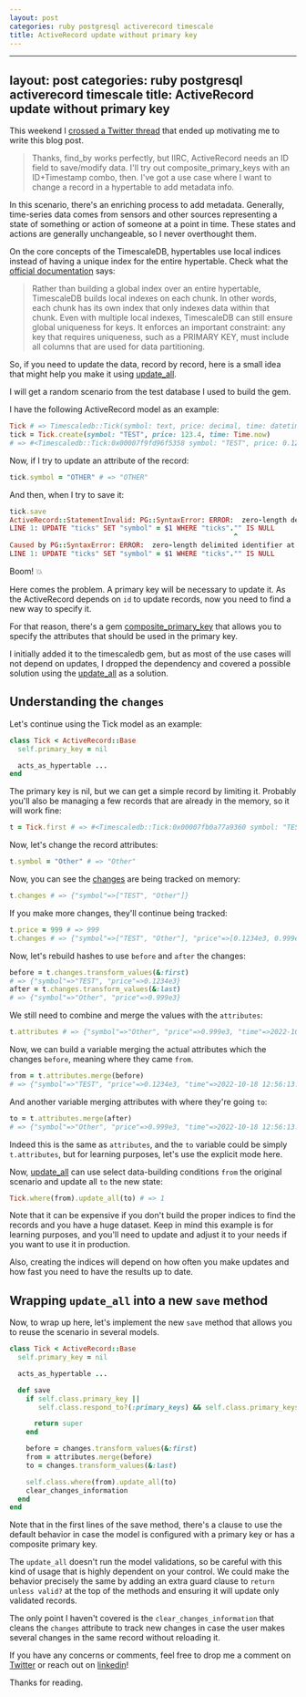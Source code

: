 ```yaml
---
layout: post
categories: ruby postgresql activerecord timescale
title: ActiveRecord update without primary key
---
```

---
layout: post
categories: ruby postgresql activerecord timescale
title: ActiveRecord update without primary key
---

This weekend I [crossed a Twitter thread][1] that ended up motivating me to write this blog post.

> Thanks, find_by works perfectly, but IIRC, ActiveRecord needs an ID field to save/modify data. I'll try out composite_primary_keys with an ID+Timestamp combo, then. I've got a use case where I want to change a record in a hypertable to add metadata info.

In this scenario, there's an enriching process to add metadata.
Generally, time-series data comes from sensors and other sources representing a state of something or action of someone at a point in time. These states and actions are generally unchangeable, so I never overthought them.

On the core concepts of the TimescaleDB, hypertables use local indices
instead of having a unique index for the entire hypertable. Check what the [official documentation][2] says:

> Rather than building a global index over an entire hypertable, TimescaleDB builds local indexes on each chunk. In other words, each chunk has its own index that only indexes data within that chunk. Even with multiple local indexes, TimescaleDB can still ensure global uniqueness for keys. It enforces an important constraint: any key that requires uniqueness, such as a PRIMARY KEY, must include all columns that are used for data partitioning.

So, if you need to update the data, record by record, here is a small idea that might help you make it using [update_all][3].

I will get a random scenario from the test database I used to build the gem.

I have the following ActiveRecord model as an example:

```ruby
Tick # => Timescaledb::Tick(symbol: text, price: decimal, time: datetime)
tick = Tick.create(symbol: "TEST", price: 123.4, time: Time.now)
# => #<Timescaledb::Tick:0x00007f9fd96f5358 symbol: "TEST", price: 0.1234e3, time: 2022-10-18 12:56:13.409779 UTC>
```

Now, if I try to update an attribute of the record:

```ruby
tick.symbol = "OTHER" # => "OTHER"
```

And then, when I try to save it:

```ruby
tick.save
ActiveRecord::StatementInvalid: PG::SyntaxError: ERROR:  zero-length delimited identifier at or near """"
LINE 1: UPDATE "ticks" SET "symbol" = $1 WHERE "ticks"."" IS NULL
                                                       ^
Caused by PG::SyntaxError: ERROR:  zero-length delimited identifier at or near """"
LINE 1: UPDATE "ticks" SET "symbol" = $1 WHERE "ticks"."" IS NULL
```

Boom! 💥

Here comes the problem. A primary key will be necessary to update it. As the ActiveRecord depends on `id` to update records, now you need to find a new way
to specify it.

For that reason, there's a gem [composite_primary_key][4] that allows you to specify
the attributes that should be used in the primary key.

I initially added it to the timescaledb gem, but as most of the use cases will not depend on updates, I dropped the dependency and covered a possible solution using the [update_all][2] as a solution.


## Understanding the `changes`

Let's continue using the Tick model  as an example:

```ruby
class Tick < ActiveRecord::Base
  self.primary_key = nil

  acts_as_hypertable ...
end
```

The primary key is nil, but we can get a simple record by limiting it. Probably you'll also be managing a few records that are already in the memory, so it will work fine:
```ruby
t = Tick.first # => #<Timescaledb::Tick:0x00007fb0a77a9360 symbol: "TEST", price: 0.1234e3, time: 2022-10-18 12:56:13.409779 UTC>
```

Now, let's change the record attributes:

```ruby
t.symbol = "Other" # => "Other"
```

Now, you can see the [changes][5] are being tracked on memory:

```ruby
t.changes # => {"symbol"=>["TEST", "Other"]}
```

If you make more changes, they'll continue being tracked:

```ruby
t.price = 999 # => 999
t.changes # => {"symbol"=>["TEST", "Other"], "price"=>[0.1234e3, 0.999e3]}
```

Now, let's rebuild hashes to use `before` and `after` the changes:

```ruby
before = t.changes.transform_values(&:first)
# => {"symbol"=>"TEST", "price"=>0.1234e3}
after = t.changes.transform_values(&:last)
# => {"symbol"=>"Other", "price"=>0.999e3}
```
We still need to combine and merge the values with the
`attributes`:

```ruby
t.attributes # => {"symbol"=>"Other", "price"=>0.999e3, "time"=>2022-10-18 12:56:13.409779 UTC}
```

Now, we can build a variable merging the actual attributes which the changes `before`, meaning where they came `from`.

```ruby
from = t.attributes.merge(before)
# => {"symbol"=>"TEST", "price"=>0.1234e3, "time"=>2022-10-18 12:56:13.409779 UTC}
```

And another variable merging attributes with where they're going `to`:

```ruby
to = t.attributes.merge(after)
# => {"symbol"=>"Other", "price"=>0.999e3, "time"=>2022-10-18 12:56:13.409779 UTC}
```

Indeed this is the same as `attributes`, and the `to` variable could be simply `t.attributes`, but for learning purposes, let's use the explicit mode here.


Now, [update_all][3] can use select data-building conditions `from` the original scenario and update all `to` the new state:

```ruby
Tick.where(from).update_all(to) # => 1
```
Note that it can be expensive if you don't build the proper indices
to find the records and you have a huge dataset. Keep in mind this example is for learning purposes, and you'll need to update and adjust it to your needs if you want to use it in production.

Also, creating the indices will depend on how often you make updates and how fast you need to have the results up to date.

## Wrapping `update_all` into a new `save` method

Now, to wrap up here, let's implement the new `save` method that allows you to reuse the scenario in several models.

```ruby
class Tick < ActiveRecord::Base
  self.primary_key = nil

  acts_as_hypertable ...

  def save
    if self.class.primary_key ||
       self.class.respond_to?(:primary_keys) && self.class.primary_keys.any?

      return super
    end

    before = changes.transform_values(&:first)
    from = attributes.merge(before)
    to = changes.transform_values(&:last)

    self.class.where(from).update_all(to)
    clear_changes_information
  end
end
```

Note that in the first lines of the save method, there's a clause to use
the default behavior in case the model is configured with a primary key or has a composite primary key.

The `update_all` doesn't run the model validations, so be careful with this
kind of usage that is highly dependent on your control. We could make the behavior precisely the same by adding an extra guard clause to `return unless valid?` at the top of the methods and ensuring it will update only validated records.

The only point I haven't covered is the `clear_changes_information` that cleans the `changes` attribute to track new changes in case the user
makes several changes in the same record without reloading it.


If you have any concerns or comments, feel free to drop me a comment on [Twitter](https://twitter.com/jonatasdp) or reach out on
[linkedin](https://www.linkedin.com/in/jonatasdp/)!

Thanks for reading.

[1]: https://twitter.com/XasinTheSystem/status/1581424684301979648
[2]: https://docs.timescale.com/timescaledb/latest/overview/core-concepts/hypertables-and-chunks/hypertable-architecture/#chunk-local-indexes
[3]: https://apidock.com/rails/ActiveRecord/Base/update_all/class
[4]: https://github.com/composite-primary-keys/composite_primary_keys
[5]: https://apidock.com/rails/ActiveRecord/Dirty/changes

